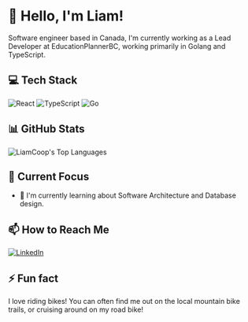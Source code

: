 # 👋 Hello, I'm Liam!
Software engineer based in Canada, I'm currently working as a Lead Developer at EducationPlannerBC, working primarily in Golang and TypeScript.

## 💻 Tech Stack
![React](https://img.shields.io/badge/React-61DAFB?style=flat&logo=react&logoColor=black)
![TypeScript](https://img.shields.io/badge/TypeScript-F7DF1E?style=flat&logo=TypeScript&logoColor=black)
![Go](https://img.shields.io/badge/Golang-F7DF1E?style=flat&logo=Go&logoColor=black)

<!-- ![Python](https://img.shields.io/badge/Python-3776AB?style=flat&logo=python&logoColor=white) -->
<!-- Add or modify badges for your tech stack -->


## 📊 GitHub Stats
![LiamCoop's Top Languages](https://github-readme-stats.vercel.app/api/top-langs/?username=LiamCoop&theme=highcontrast&show_icons=true&hide_border=false&layout=compact)

## 🎯 Current Focus
<!--- 🔭 I'm currently working on [Project Name] -->
- 🌱 I'm currently learning about Software Architecture and Database design.

<!--## 🌟 Featured Projects
### [Project Name 1](link-to-project)
Brief description of your project. What problem does it solve? What technologies did you use?

### [Project Name 2](link-to-project)
Another project description. Highlight your achievements and technical challenges overcome.
-->

## 📫 How to Reach Me
[![LinkedIn](https://img.shields.io/badge/LinkedIn-0077B5?style=flat&logo=linkedin&logoColor=white)](https://www.linkedin.com/in/liamcoop/)

## ⚡ Fun fact
I love riding bikes! You can often find me out on the local mountain bike trails, or cruising around on my road bike!
